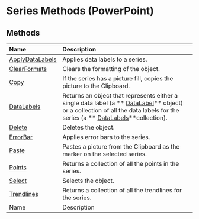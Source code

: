 
# Series Methods (PowerPoint)

## Methods



|**Name**|**Description**|
|:-----|:-----|
| [ApplyDataLabels](d8f4752f-1ff4-8a42-4b9f-12d81814f4f2.md)|Applies data labels to a series.|
| [ClearFormats](068e8908-9e88-52e9-0e44-1260b7ad21c6.md)|Clears the formatting of the object.|
| [Copy](7725e3f1-a3a8-9d03-db25-ef6b6ef31caf.md)|If the series has a picture fill, copies the picture to the Clipboard.|
| [DataLabels](e1e37006-8a4d-9a55-02a4-890ec5e608db.md)|Returns an object that represents either a single data label (a  ** [DataLabel](a17d23c5-0361-9129-28e5-b892f6966bda.md)** object) or a collection of all the data labels for the series (a ** [DataLabels](a0d0b0ec-6a12-9a5c-1026-1e1d85e488fa.md)**collection).|
| [Delete](36684621-b198-689a-d7b2-9dbaf2a7f8c3.md)|Deletes the object.|
| [ErrorBar](a25795b8-a954-0803-bea6-6c650190ad3f.md)|Applies error bars to the series. |
| [Paste](3f74aabb-f9c0-c76d-eaaa-c08c21daef48.md)|Pastes a picture from the Clipboard as the marker on the selected series.|
| [Points](53bec845-d3a0-fdce-921b-66d2d4e1eb59.md)|Returns a collection of all the points in the series.|
| [Select](13b8b940-c05c-bcaa-8cba-5a63e2445d51.md)|Selects the object.|
| [Trendlines](17578607-d0aa-dcc2-1eec-3af031f17c2d.md)|Returns a collection of all the trendlines for the series.|
|Name|Description|
